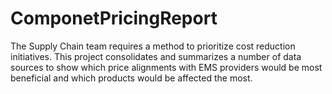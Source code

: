 # ComponetPricingReport
 
The Supply Chain team requires a method to prioritize cost reduction initiatives.
This project consolidates and summarizes a number of data sources to show which price alignments with EMS providers would be most beneficial and which products would be affected the most.
